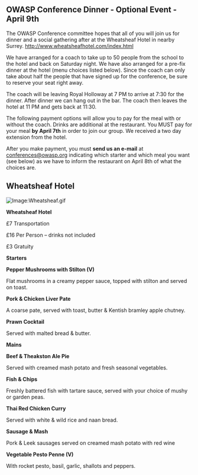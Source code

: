 ## OWASP Conference Dinner - Optional Event - April 9th

The OWASP Conference committee hopes that all of you will join us for
dinner and a social gathering after at the Wheatsheaf Hotel in nearby
Surrey. <http://www.wheatsheafhotel.com/index.html>

We have arranged for a coach to take up to 50 people from the school to
the hotel and back on Saturday night. We have also arranged for a
pre-fix dinner at the hotel (menu choices listed below). Since the coach
can only take about half the people that have signed up for the
conference, be sure to reserve your seat right away.

The coach will be leaving Royal Holloway at 7 PM to arrive at 7:30 for
the dinner. After dinner we can hang out in the bar. The coach then
leaves the hotel at 11 PM and gets back at 11:30.

The following payment options will allow you to pay for the meal with or
without the coach. Drinks are additional at the restaurant. You MUST pay
for your meal **by April 7th** in order to join our group. We received a
two day extension from the hotel.

After you make payment, you must **send us an e-mail** at
<conferences@owasp.org> indicating which starter and which meal you want
(see below) as we have to inform the restaurant on April 8th of what the
choices are.

## Wheatsheaf Hotel

![Image:Wheatsheaf.gif](Wheatsheaf.gif "Image:Wheatsheaf.gif")

**Wheatsheaf Hotel**

£7 Transportation

£16 Per Person – drinks not included

£3 Gratuity

**Starters**

**Pepper Mushrooms with Stilton (V)**

Flat mushrooms in a creamy pepper sauce, topped with stilton and served
on toast.

**Pork & Chicken Liver Pate**

A coarse pate, served with toast, butter & Kentish bramley apple
chutney.

**Prawn Cocktail**

Served with malted bread & butter.

**Mains**

**Beef & Theakston Ale Pie**

Served with creamed mash potato and fresh seasonal vegetables.

**Fish & Chips**

Freshly battered fish with tartare sauce, served with your choice of
mushy or garden peas.

**Thai Red Chicken Curry**

Served with white & wild rice and naan bread.

**Sausage & Mash**

Pork & Leek sausages served on creamed mash potato with red wine

**Vegetable Pesto Penne (V)**

With rocket pesto, basil, garlic, shallots and peppers.